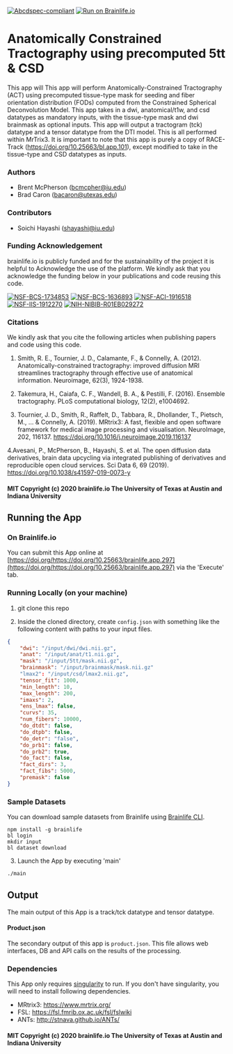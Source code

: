 [![Abcdspec-compliant](https://img.shields.io/badge/ABCD_Spec-v1.1-green.svg)](https://github.com/brain-life/abcd-spec)
[![Run on Brainlife.io](https://img.shields.io/badge/Brainlife-brainlife.app.297-blue.svg)](https://doi.org/https://doi.org/10.25663/brainlife.app.297)

# Anatomically Constrained Tractography using precomputed 5tt & CSD

This app will This app will perform Anatomically-Constrained Tractography (ACT) using precomputed tissue-type mask for seeding and fiber orientation distribution (FODs) computed from the Constrained Spherical Deconvolution Model. This app takes in a dwi, anatomical/t1w, and csd datatypes as mandatory inputs, with the tissue-type mask and dwi brainmask as optional inputs. This app will output a tractogram (tck) datatype and a tensor datatype from the DTI model. This is all performed within MrTrix3. It is important to note that this app is purely a copy of RACE-Track (https://doi.org/10.25663/bl.app.101), except modified to take in the tissue-type and CSD datatypes as inputs.

### Authors

- Brent McPherson (bcmcpher@iu.edu)
- Brad Caron (bacaron@utexas.edu)

### Contributors

- Soichi Hayashi (shayashi@iu.edu)

### Funding Acknowledgement

brainlife.io is publicly funded and for the sustainability of the project it is helpful to Acknowledge the use of the platform. We kindly ask that you acknowledge the funding below in your publications and code reusing this code.

[![NSF-BCS-1734853](https://img.shields.io/badge/NSF_BCS-1734853-blue.svg)](https://nsf.gov/awardsearch/showAward?AWD_ID=1734853)
[![NSF-BCS-1636893](https://img.shields.io/badge/NSF_BCS-1636893-blue.svg)](https://nsf.gov/awardsearch/showAward?AWD_ID=1636893)
[![NSF-ACI-1916518](https://img.shields.io/badge/NSF_ACI-1916518-blue.svg)](https://nsf.gov/awardsearch/showAward?AWD_ID=1916518)
[![NSF-IIS-1912270](https://img.shields.io/badge/NSF_IIS-1912270-blue.svg)](https://nsf.gov/awardsearch/showAward?AWD_ID=1912270)
[![NIH-NIBIB-R01EB029272](https://img.shields.io/badge/NIH_NIBIB-R01EB029272-green.svg)](https://grantome.com/grant/NIH/R01-EB029272-01)

### Citations

We kindly ask that you cite the following articles when publishing papers and code using this code.

1. Smith, R. E., Tournier, J. D., Calamante, F., & Connelly, A. (2012). Anatomically-constrained tractography: improved diffusion MRI streamlines tractography through effective use of anatomical information. Neuroimage, 62(3), 1924-1938.

2. Takemura, H., Caiafa, C. F., Wandell, B. A., & Pestilli, F. (2016). Ensemble tractography. PLoS computational biology, 12(2), e1004692.

3. Tournier, J. D., Smith, R., Raffelt, D., Tabbara, R., Dhollander, T., Pietsch, M., … & Connelly, A. (2019). MRtrix3: A fast, flexible and open software framework for medical image processing and visualisation. NeuroImage, 202, 116137. https://doi.org/10.1016/j.neuroimage.2019.116137

 4.Avesani, P., McPherson, B., Hayashi, S. et al. The open diffusion data derivatives, brain data upcycling via integrated publishing of derivatives and reproducible open cloud services. Sci Data 6, 69 (2019). https://doi.org/10.1038/s41597-019-0073-y

#### MIT Copyright (c) 2020 brainlife.io The University of Texas at Austin and Indiana University

## Running the App

### On Brainlife.io

You can submit this App online at [https://doi.org/https://doi.org/10.25663/brainlife.app.297](https://doi.org/https://doi.org/10.25663/brainlife.app.297) via the 'Execute' tab.

### Running Locally (on your machine)

1. git clone this repo

2. Inside the cloned directory, create `config.json` with something like the following content with paths to your input files.

```json
{
	"dwi": "/input/dwi/dwi.nii.gz",
	"anat": "/input/anat/t1.nii.gz",
	"mask": "/input/5tt/mask.nii.gz",
	"brainmask": "/input/brainmask/mask.nii.gz"
	"lmax2": "/input/csd/lmax2.nii.gz",
	"tensor_fit": 1000,
	"min_length": 10,
	"max_length": 200,
	"imaxs": 2,
	"ens_lmax": false,
	"curvs": 35,
	"num_fibers": 10000,
	"do_dtdt": false,
	"do_dtpb": false,
	"do_detr": "false",
	"do_prb1": false,
	"do_prb2": true,
	"do_fact": false,
	"fact_dirs": 3,
	"fact_fibs": 5000,
	"premask": false
}
```

### Sample Datasets

You can download sample datasets from Brainlife using [Brainlife CLI](https://github.com/brain-life/cli).

```
npm install -g brainlife
bl login
mkdir input
bl dataset download
```

3. Launch the App by executing 'main'

```bash
./main
```

## Output

The main output of this App is a track/tck datatype and tensor datatype.

#### Product.json

The secondary output of this app is `product.json`. This file allows web interfaces, DB and API calls on the results of the processing.

### Dependencies

This App only requires [singularity](https://www.sylabs.io/singularity/) to run. If you don't have singularity, you will need to install following dependencies.   

- MRtrix3: https://www.mrtrix.org/
- FSL: https://fsl.fmrib.ox.ac.uk/fsl/fslwiki
- ANTs: http://stnava.github.io/ANTs/

#### MIT Copyright (c) 2020 brainlife.io The University of Texas at Austin and Indiana University
